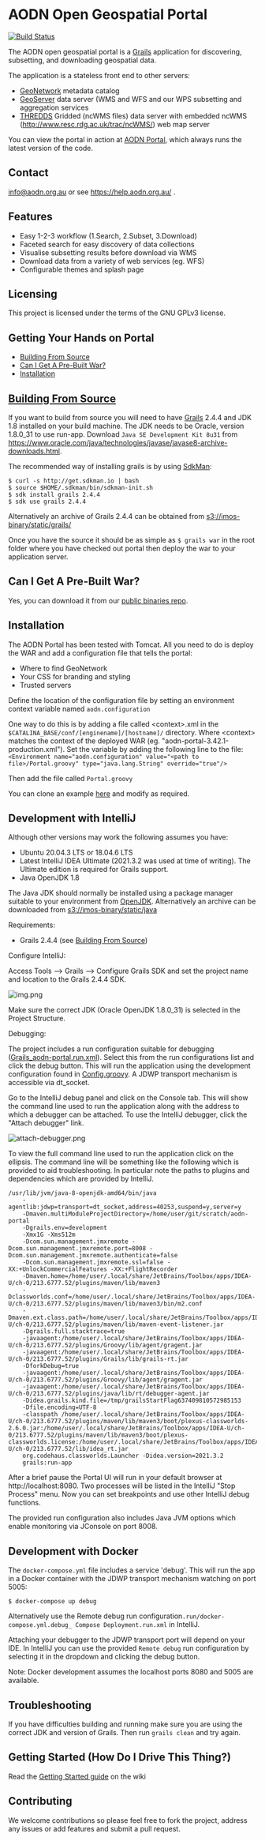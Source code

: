 AODN Open Geospatial Portal
===========================

[![Build Status](https://travis-ci.org/aodn/aodn-portal.png?branch=master)](https://travis-ci.org/aodn/aodn-portal)

The AODN open geospatial portal is a [Grails](http://grails.org/) application for discovering, subsetting, and downloading geospatial data.

The application is a stateless front end to other servers: 

* [GeoNetwork](http://geonetwork-opensource.org/) metadata catalog
* [GeoServer](http://geoserver.org/) data server (WMS and WFS and our WPS subsetting and aggregation services
* [THREDDS](http://thredds.aodn.org.au/thredds/) Gridded (ncWMS files) data server with embedded ncWMS (http://www.resc.rdg.ac.uk/trac/ncWMS/) web map server

You can view the portal in action at [AODN Portal](https://portal.aodn.org.au), which always runs the latest version of the code.

## Contact
info@aodn.org.au or see https://help.aodn.org.au/ .

## Features
* Easy 1-2-3 workflow (1.Search, 2.Subset, 3.Download)
* Faceted search for easy discovery of data collections
* Visualise subsetting results before download via WMS
* Download data from a variety of web services (eg. WFS)
* Configurable themes and splash page

## Licensing
This project is licensed under the terms of the GNU GPLv3 license.
## Getting Your Hands on Portal
* [Building From Source](#building-from-source)
* [Can I Get A Pre-Built War?](#can-i-get-a-pre-built-war)
* [Installation](#installation)

## [Building From Source](#building-from-source)
If you want to build from source you will need to have [Grails](http://grails.org/) 2.4.4 and JDK 1.8 installed on your 
build machine. The JDK needs to be Oracle, version 1.8.0_31 to use run-app.  Download
`Java SE Development Kit 8u31` from https://www.oracle.com/java/technologies/javase/javase8-archive-downloads.html. 

The recommended way of installing grails is by using [SdkMan](http://sdkman.io/):
```
$ curl -s http://get.sdkman.io | bash 
$ source $HOME/.sdkman/bin/sdkman-init.sh
$ sdk install grails 2.4.4
$ sdk use grails 2.4.4
```

Alternatively an archive of Grails 2.4.4 can be obtained from 
[s3://imos-binary/static/grails/](https://imos-binary.s3.ap-southeast-2.amazonaws.com/static/grails/grails-2.4.4.zip)

Once you have the source it should be as simple as ```$ grails war``` in the root folder where you have checked out portal
then deploy the war to your application server.

## Can I Get A Pre-Built War?
Yes, you can download it from our [public binaries repo](http://binary.aodn.org.au/?prefix=jobs/portal_4_prod/).

## Installation
The AODN Portal has been tested with Tomcat.  All you need to do is deploy the WAR and add a configuration file that tells the portal:
* Where to find GeoNetwork
* Your CSS for branding and styling
* Trusted servers

Define the location of the configuration file by setting an environment context variable named ```aodn.configuration```

One way to do this is by adding a file called &lt;context&gt;.xml in the ```$CATALINA_BASE/conf/[enginename]/[hostname]/``` directory. Where &lt;context&gt; matches the context of the deployed WAR (eg. "aodn-portal-3.42.1-production.xml").  Set the variable by adding the following line to the file: 
```<Environment name="aodn.configuration" value="<path to file>/Portal.groovy" type="java.lang.String" override="true"/>```

Then add the file called ```Portal.groovy```

You can clone an example [here](https://github.com/aodn/aodn-portal/blob/master/grails-app/conf/Config.groovy) and modify as required. 

## Development with IntelliJ

Although other versions may work the following assumes you have:

* Ubuntu 20.04.3 LTS or 18.04.6 LTS
* Latest IntelliJ IDEA Ultimate (2021.3.2 was used at time of writing). The Ultimate edition is required for Grails support.
* Java OpenJDK 1.8

The Java JDK should normally be installed using a package manager suitable to your environment from 
[OpenJDK](https://openjdk.java.net/install/). Alternatively an archive can be downloaded from 
[s3://imos-binary/static/java](https://imos-binary.s3.ap-southeast-2.amazonaws.com/static/java/java-8-openjdk-amd64.tar.gz)

Requirements:

* Grails 2.4.4 (see [Building From Source](#building-from-source))

Configure IntelliJ:

Access Tools --> Grails --> Configure Grails SDK and set the project name and location to the Grails 2.4.4 SDK.

![img.png](configure-grails-sdk.png)

Make sure the correct JDK (Oracle OpenJDK 1.8.0_31) is selected in the Project Structure.

Debugging:

The project includes a run configuration suitable for debugging ([Grails_aodn-portal.run.xml](.run/Grails_%20aodn-portal.run.xml)). 
Select this from the run configurations list and click the debug button. This will run the application using the development
configuration found in [Config.groovy](grails-app/conf/Config.groovy). A JDWP transport mechanism is accessible via
dt_socket. 

Go to the IntelliJ debug panel and click on the Console tab. This will show the command line used to run the application
along with the address to which a debugger can be attached. To use the IntelliJ debugger, click the "Attach debugger" link.

![attach-debugger.png](attach-debugger.png)

To view the full command line used to run the application click on the ellipsis. The command line will be something like
the following which is provided to aid troubleshooting. In particular note the paths to plugins and dependencies which
are provided by IntelliJ.
```
/usr/lib/jvm/java-8-openjdk-amd64/bin/java 
    -agentlib:jdwp=transport=dt_socket,address=40253,suspend=y,server=y 
    -Dmaven.multiModuleProjectDirectory=/home/user/git/scratch/aodn-portal 
    -Dgrails.env=development 
    -Xmx1G -Xms512m 
    -Dcom.sun.management.jmxremote -Dcom.sun.management.jmxremote.port=8008 -Dcom.sun.management.jmxremote.authenticate=false 
    -Dcom.sun.management.jmxremote.ssl=false -XX:+UnlockCommercialFeatures -XX:+FlightRecorder 
    -Dmaven.home=/home/user/.local/share/JetBrains/Toolbox/apps/IDEA-U/ch-0/213.6777.52/plugins/maven/lib/maven3 
    -Dclassworlds.conf=/home/user/.local/share/JetBrains/Toolbox/apps/IDEA-U/ch-0/213.6777.52/plugins/maven/lib/maven3/bin/m2.conf 
    -Dmaven.ext.class.path=/home/user/.local/share/JetBrains/Toolbox/apps/IDEA-U/ch-0/213.6777.52/plugins/maven/lib/maven-event-listener.jar 
    -Dgrails.full.stacktrace=true 
    -javaagent:/home/user/.local/share/JetBrains/Toolbox/apps/IDEA-U/ch-0/213.6777.52/plugins/Groovy/lib/agent/gragent.jar 
    -javaagent:/home/user/.local/share/JetBrains/Toolbox/apps/IDEA-U/ch-0/213.6777.52/plugins/Grails/lib/grails-rt.jar 
    -DforkDebug=true 
    -javaagent:/home/user/.local/share/JetBrains/Toolbox/apps/IDEA-U/ch-0/213.6777.52/plugins/Groovy/lib/agent/gragent.jar 
    -javaagent:/home/user/.local/share/JetBrains/Toolbox/apps/IDEA-U/ch-0/213.6777.52/plugins/java/lib/rt/debugger-agent.jar 
    -Didea.grails.kind.file=/tmp/grailsStartFlag637409810572985153 
    -Dfile.encoding=UTF-8 
    -classpath /home/user/.local/share/JetBrains/Toolbox/apps/IDEA-U/ch-0/213.6777.52/plugins/maven/lib/maven3/boot/plexus-classworlds-2.6.0.jar:/home/user/.local/share/JetBrains/Toolbox/apps/IDEA-U/ch-0/213.6777.52/plugins/maven/lib/maven3/boot/plexus-classworlds.license:/home/user/.local/share/JetBrains/Toolbox/apps/IDEA-U/ch-0/213.6777.52/lib/idea_rt.jar 
    org.codehaus.classworlds.Launcher -Didea.version=2021.3.2 
    grails:run-app
```

After a brief pause the Portal UI will run in your default browser at http://localhost:8080. Two processes will be listed
in the IntelliJ "Stop Process" menu. Now you can set breakpoints and use other IntelliJ debug functions.

The provided run configuration also includes Java JVM options which enable monitoring via JConsole on port 8008.

## Development with Docker

The `docker-compose.yml` file includes a service 'debug'. This will run the app in a Docker container with the JDWP 
transport mechanism watching on port 5005:

`$ docker-compose up debug`

Alternatively use the Remote debug run configuration`.run/docker-compose.yml.debug_ Compose Deployment.run.xml` in 
IntelliJ.

Attaching your debugger to the JDWP transport port will depend on your IDE. In IntelliJ you can use the provided `Remote debug` run
configuration by selecting it in the dropdown and clicking the debug button.

Note: Docker development assumes the localhost ports 8080 and 5005 are available.

## Troubleshooting

If you have difficulties building and running make sure you are using the correct JDK and version of Grails. Then run
`grails clean` and try again.

## Getting Started (How Do I Drive This Thing?)
Read the [Getting Started guide](https://github.com/aodn/aodn-portal/wiki/Getting-Started) on the wiki

## Contributing
We welcome contributions so please feel free to fork the project, address any issues or add features and submit
a pull request.


